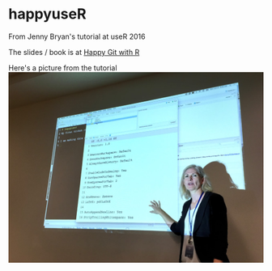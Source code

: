 # happyuseR
From Jenny Bryan's tutorial at useR 2016

The slides / book is at [Happy Git with R](http://happygitwithr.com/)

Here's a picture from the tutorial ![](tutorial.jpg)